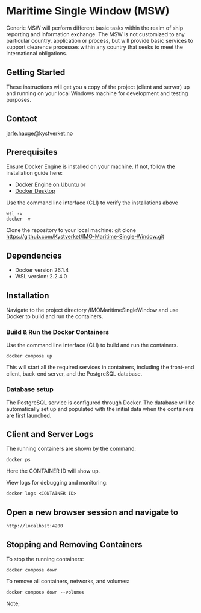 # Maritime Single Window (MSW)
Generic MSW will perform different basic tasks within the realm of ship reporting and information exchange. The MSW is not customized to any particular country, application or process, but will provide basic services to support clearence processes within any country that seeks to meet the international obligations.

## Getting Started
These instructions will get you a copy of the project (client and server) up and running on your local Windows machine for development and testing purposes. 

## Contact
jarle.hauge@kystverket.no

## Prerequisites
Ensure Docker Engine is installed on your machine. If not, follow the installation guide here:
* [Docker Engine on Ubuntu](https://docs.docker.com/engine/install/)
or
* [Docker Desktop](https://www.docker.com/products/docker-desktop/)

Use the command line interface (CLI) to verify the installations above
```
wsl -v
docker -v 
```

Clone the repository to your local machine: 
git clone https://github.com/Kystverket/IMO-Maritime-Single-Window.git

## Dependencies
- Docker version 26.1.4
- WSL version: 2.2.4.0



## Installation
Navigate to the project directory /IMOMaritimeSingleWindow and use Docker to build and run the containers.

### Build & Run the Docker Containers
Use the command line interface (CLI) to build and run the containers.

```
docker compose up
```

This will start all the required services in containers, including the front-end client, back-end server, and the PostgreSQL database. 

### Database setup
The PostgreSQL service is configured through Docker. The database will be automatically set up and populated with the initial data when the containers are first launched. 

## Client and Server Logs
The running containers are shown by the command:
```
docker ps
```
Here the CONTAINER ID will show up. 

View logs for debugging and monitoring:

```
docker logs <CONTAINER ID>
```

## Open a new browser session and navigate to
`http://localhost:4200`


## Stopping and Removing Containers
To stop the running containers:
```
docker compose down
```


To remove all containers, networks, and volumes:

```
docker compose down --volumes
```

Note; 
